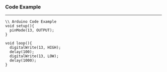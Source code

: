 ### Code Example
***
```
\\ Arduino Code Example
void setup(){
  pinMode(13, OUTPUT);
}

void loop(){
  digitalWrite(13, HIGH);
  delay(100);
  digitalWrite(13, LOW);
  delay(1000);
}


```
